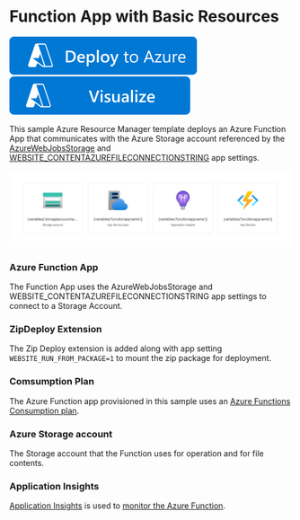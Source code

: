 # Function App with Basic Resources

[![Deploy To Azure](https://raw.githubusercontent.com/Azure/azure-quickstart-templates/master/1-CONTRIBUTION-GUIDE/images/deploytoazure.svg?sanitize=true)](https://portal.azure.com/#create/Microsoft.Template/uri/https%3A%2F%2Fraw.githubusercontent.com%2Fpatelchandni%2Farm-template-functions-deployment%2Fmain%2Ffunction-app-basic-resources%2Fazuredeploy.json)  [![Visualize](https://raw.githubusercontent.com/Azure/azure-quickstart-templates/master/1-CONTRIBUTION-GUIDE/images/visualizebutton.svg?sanitize=true)](http://armviz.io/#/?load=https%3A%2F%2Fraw.githubusercontent.com%2Fpatelchandni%2Farm-template-functions-deployment%2Fmain%2Ffunction-app-basic-resources%2Fazuredeploy.json)

This sample Azure Resource Manager template deploys an Azure Function App that communicates with the Azure Storage account referenced by the [AzureWebJobsStorage](https://docs.microsoft.com/azure/azure-functions/functions-app-settings#azurewebjobsstorage) and [WEBSITE_CONTENTAZUREFILECONNECTIONSTRING](https://docs.microsoft.com/azure/azure-functions/functions-app-settings#website_contentazurefileconnectionstring) app settings.

![Function App with Basic Resources](/function-app-basic-resources/function-app-basic-resources.jpg) 

### Azure Function App

The Function App uses the AzureWebJobsStorage and WEBSITE_CONTENTAZUREFILECONNECTIONSTRING app settings to connect to a Storage Account.

### ZipDeploy Extension

The Zip Deploy extension is added along with app setting `WEBSITE_RUN_FROM_PACKAGE=1` to mount the zip package for deployment. 

### Comsumption Plan

The Azure Function app provisioned in this sample uses an [Azure Functions Consumption plan](https://docs.microsoft.com/en-us/azure/azure-functions/consumption-plan). 

### Azure Storage account

The Storage account that the Function uses for operation and for file contents. 

### Application Insights

[Application Insights](https://docs.microsoft.com/azure/azure-monitor/app/app-insights-overview) is used to [monitor the Azure Function](https://docs.microsoft.com/azure/azure-functions/functions-monitoring).
